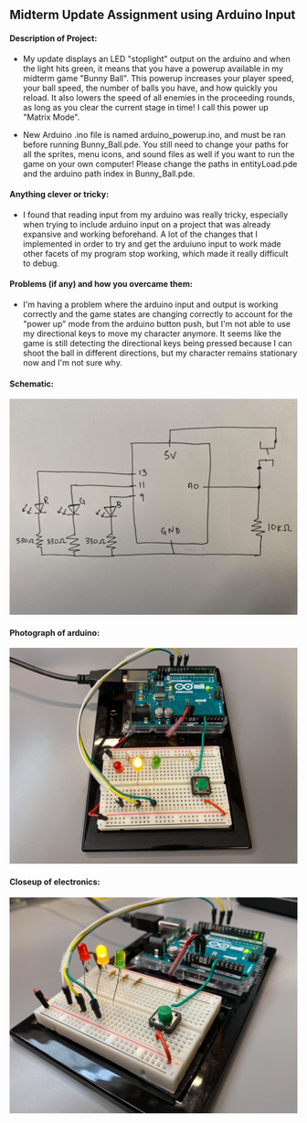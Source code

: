 ## Midterm Update Assignment using Arduino Input

#### Description of Project:

* My update displays an LED "stoplight" output on the arduino and when the light hits green, it means that you have a powerup available in my midterm game "Bunny Ball". This powerup increases your player speed, your ball speed, the number of balls you have, and how quickly you reload. It also lowers the speed of all enemies in the proceeding rounds, as long as you clear the current stage in time! I call this power up "Matrix Mode". 

* New Arduino .ino file is named arduino_powerup.ino, and must be ran before running Bunny_Ball.pde. You still need to change your paths for all the sprites, menu icons, and sound files as well if you want to run the game on your own computer! Please change the paths in entityLoad.pde and the arduino path index in Bunny_Ball.pde.

#### Anything clever or tricky:

* I found that reading input from my arduino was really tricky, especially when trying to include arduino input on a project that was already expansive and working beforehand. A lot of the changes that I implemented in order to try and get the arduiuno input to work made other facets of my program stop working, which made it really difficult to debug.

#### Problems (if any) and how you overcame them:

* I'm having a problem where the arduino input and output is working correctly and the game states are changing correctly to account for the "power up" mode from the arduino button push, but I'm not able to use my directional keys to move my character anymore. It seems like the game is still detecting the directional keys being pressed because I can shoot the ball in different directions, but my character remains stationary now and I'm not sure why. 

#### Schematic:

![](Schematic.jpg)


#### Photograph of arduino:


![](arduino_image.jpg)


#### Closeup of electronics:


![](close_up_of_electronics.jpg)
